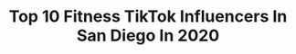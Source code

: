 ---
title: Top 10 Fitness TikTok Influencers In San Diego In 2020
description: >-
  Find top fitness TikTok influencers in San Diego in 2020. Most popular hashtags: #natureathome #fitness #squat #challenge.
platform: TikTok
profiles:
  - username: "carajunee"
    fullname: >-
      carajunee
    location: "United States"
    followers: 2775
    engagement: 956
    commentsToLikes: 0.036612
    id: ck9v1fcqygwe00j78t3is49ht
    verified: false
    hashtags: "#benchpress, #legday, #fitnessfreak, #squat"
  - username: "cynthiaslam"
    fullname: >-
      Cynthia Slam
    location: "United States"
    followers: 25834
    engagement: 626
    commentsToLikes: 0.018211
    id: ckahzwlkk56o00i78ru75hu9n
    verified: false
    hashtags: "#beach, #hiphop, #sixpackabs, #muscleup"
  - username: "the_fitevolution"
    fullname: >-
      Jereke Armstrong
    location: "United States"
    followers: 39283
    engagement: 573
    commentsToLikes: 0.010667
    id: ck83zgge00jgm0j78459tmumn
    verified: false
    hashtags: "#press, #squat, #explosives, #legday"
  - username: "lauranovack"
    fullname: >-
      laura.novack
    location: "United States"
    followers: 531323
    engagement: 1272
    commentsToLikes: 0.008188
    id: ck80oaixtgd0o0j78k4ahjjes
    verified: false
    hashtags: "#oops, #toosieslide, #therisetheshine, #quarentine"
  - username: "mexicanboxing"
    fullname: >-
      Mexican Boxing
    location: "United States"
    followers: 19075
    engagement: 784
    commentsToLikes: 0.017305
    id: ck9ne5495d7u70j78t7blwwuy
    verified: false
    hashtags: "#chavez, #best, #skills, #tiktok"
  - username: "sarah_beth_hoffman"
    fullname: >-
      sarah_beth_hoffman
    location: "United States"
    followers: 2990
    engagement: 1054
    commentsToLikes: 0.081218
    id: ckae14u92mztd0i78l4cgv2kw
    verified: false
    hashtags: "#spadeolay, #disappointment, #tiktoktrends, #tired"
  - username: "theworx34"
    fullname: >-
      Jason Worx
    location: "United States"
    followers: 9090
    engagement: 1508
    commentsToLikes: 0.084226
    id: ck9skjk5994na0j783jahk282
    verified: false
    hashtags: "#bodyimage, #love, #plankchallenge, #tattootrend"
  - username: "tinamdominguez"
    fullname: >-
      Tina
    location: "United States"
    followers: 6154
    engagement: 832
    commentsToLikes: 0.065815
    id: ck8z3tu6nb1x80j78isqhf6in
    verified: false
    hashtags: "#greenscreen, #hoarfrost, #backatwork, #introvertlife"
  - username: "hungryvisionaries"
    fullname: >-
      hungryvisionaries
    location: "United States"
    followers: 27916
    engagement: 863
    commentsToLikes: 0.118331
    id: ckahzwstl58h50i78wwt4hcjd
    verified: false
    hashtags: "#bugatti, #facebookads, #familytime, #retailtherapy"
  - username: "lindsayrenteria"
    fullname: >-
      La Linds
    location: "United States"
    followers: 168606
    engagement: 921
    commentsToLikes: 0.016383
    id: ck81s2iclpj0r0j788ogjuup8
    verified: false
    hashtags: "#showmeyourwalk, #hangloose, #challenge, #keepingbusy"
---